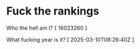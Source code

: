 # Fuck the rankings

Who the hell am I?
{ 16023260 }

What fucking year is it?
[ 2025-03-10T08:26:40Z ]
